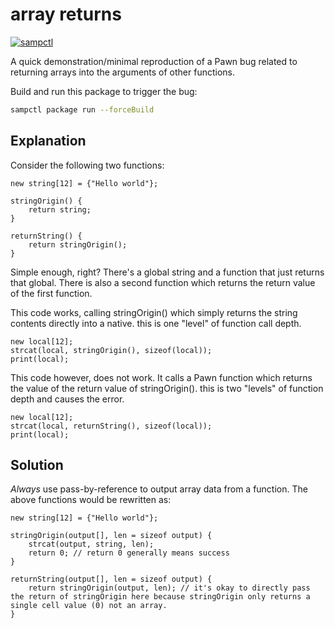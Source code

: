 # array returns

[![sampctl](https://shields.southcla.ws/badge/sampctl-pawn--string--returns-2f2f2f.svg?style=for-the-badge)](https://github.com/Southclaws/pawn-string-returns)

A quick demonstration/minimal reproduction of a Pawn bug related to returning
arrays into the arguments of other functions.

Build and run this package to trigger the bug:

```bash
sampctl package run --forceBuild
```

## Explanation

Consider the following two functions:

```pawn
new string[12] = {"Hello world"};

stringOrigin() {
    return string;
}

returnString() {
    return stringOrigin();
}
```

Simple enough, right? There's a global string and a function that just returns
that global. There is also a second function which returns the return value of
the first function.

This code works, calling stringOrigin() which simply returns the string contents
directly into a native. this is one "level" of function call depth.

```pawn
new local[12];
strcat(local, stringOrigin(), sizeof(local));
print(local);
```

This code however, does not work. It calls a Pawn function which returns the
value of the return value of stringOrigin(). this is two "levels" of function
depth and causes the error.

```pawn
new local[12];
strcat(local, returnString(), sizeof(local));
print(local);
```

## Solution

*Always* use pass-by-reference to output array data from a function. The above functions would be rewritten as:

```pawn
new string[12] = {"Hello world"};

stringOrigin(output[], len = sizeof output) {
    strcat(output, string, len);
    return 0; // return 0 generally means success
}

returnString(output[], len = sizeof output) {
    return stringOrigin(output, len); // it's okay to directly pass the return of stringOrigin here because stringOrigin only returns a single cell value (0) not an array.
}
```

